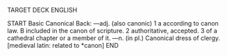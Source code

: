 TARGET DECK
ENGLISH

START
Basic
Canonical
Back: —adj. (also canonic) 1 a according to canon law. B included in the canon of scripture. 2 authoritative, accepted. 3 of a cathedral chapter or a member of it. —n. (in pl.) Canonical dress of clergy. [medieval latin: related to *canon]
END
